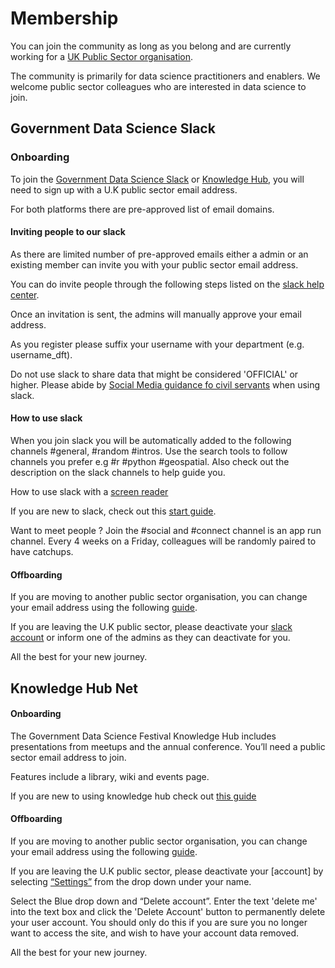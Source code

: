 # Membership 

You can join the community as long as you belong and are currently working for a [UK Public Sector organisation](https://www.gov.uk/government/organisations).

The community is primarily for data science practitioners and enablers. We welcome public sector colleagues who are interested in data science to join.

## Government Data Science Slack 

### Onboarding 

To join the [Government Data Science Slack](https://govdatascience.slack.com/) or [Knowledge Hub](https://khub.net/group/government-data-science-festival/group-library), you will need to sign up with a U.K public sector email address. 

For both platforms there are pre-approved list of email domains. 

#### Inviting people to our slack 

As there are limited number of pre-approved emails either a admin or an existing member can invite you with your public sector email address.

You can do invite people through the following steps listed on the [slack help center](https://slack.com/intl/en-gb/help/articles/201330256-Invite-new-members-to-your-workspace#send-an-invitation).  

Once an invitation is sent, the admins will manually approve your email address. 

As you register please suffix your username with your department (e.g. username_dft). 

Do not use slack to share data that might be considered 'OFFICIAL' or higher. Please abide by [Social Media guidance fo civil servants](https://www.gov.uk/government/publications/social-media-guidance-for-civil-servants/social-media-guidance-for-civil-servants) when using slack.

#### How to use slack 

When you join slack you will be automatically added to the following channels #general, #random #intros. Use the search tools to follow channels you prefer e.g #r #python #geospatial. Also check out the description on the slack channels to help guide you.

How to use slack with a [screen reader](https://slack.com/intl/en-gb/help/articles/360000411963-Use-Slack-with-a-screen-reader)

If you are new to slack, check out this [start guide](https://slack.com/intl/en-gb/help/articles/360059928654-How-to-use-Slack--your-quick-start-guide). 

Want to meet people ? Join the #social and #connect channel is an app run channel. Every 4 weeks on a Friday, colleagues will be randomly paired to have catchups.

#### Offboarding 

If you are moving to another public sector organisation, you can change your email address using the following [guide](https://slack.com/intl/en-gb/help/articles/207262907-Change-your-email-address).

If you are leaving the U.K public sector, please deactivate your [slack account](https://slack.com/intl/en-gb/help/articles/203953146-Deactivate-your-Slack-account) or inform one of the admins as they can deactivate for you.

All the best for your new journey.

## Knowledge Hub Net 

#### Onboarding 

The Government Data Science Festival Knowledge Hub includes presentations from meetups and the annual conference. You’ll need a public sector email address to join.

Features include a library, wiki and events page. 

If you are new to using knowledge hub check out [this guide](https://khub.net/group/guest/help/-/knowledge_base/help/new-to-knowledge-hub)

#### Offboarding 

If you are moving to another public sector organisation, you can change your email address using the following [guide](https://khub.net/group/guest/help/-/knowledge_base_search/53346674/maximized?_com_liferay_knowledge_base_web_portlet_SearchPortlet_redirect=https%3A%2F%2Fkhub.net%3A443%2Fgroup%2Fguest%2Fhelp%3Fp_p_id%3Dcom_liferay_knowledge_base_web_portlet_SearchPortlet%26p_p_lifecycle%3D0%26p_p_state%3Dmaximized%26p_p_mode%3Dview%26_com_liferay_knowledge_base_web_portlet_SearchPortlet_mvcPath%3D%252Fsearch%252Fsearch.jsp%26_com_liferay_knowledge_base_web_portlet_SearchPortlet_keywords%3Ddelete%2Baccount%26_com_liferay_knowledge_base_web_portlet_SearchPortlet_formDate%3D1621932570729).

If you are leaving the U.K public sector, please deactivate your [account] by selecting [“Settings”](https://khub.net/c/my-settings/) from the drop down under your name.

Select the Blue drop down and “Delete account”. Enter the text 'delete me' into the text box and click the 'Delete Account' button to permanently delete your user account. You should only do this if you are sure you no longer want to access the site, and wish to have your account data removed.

All the best for your new journey.



